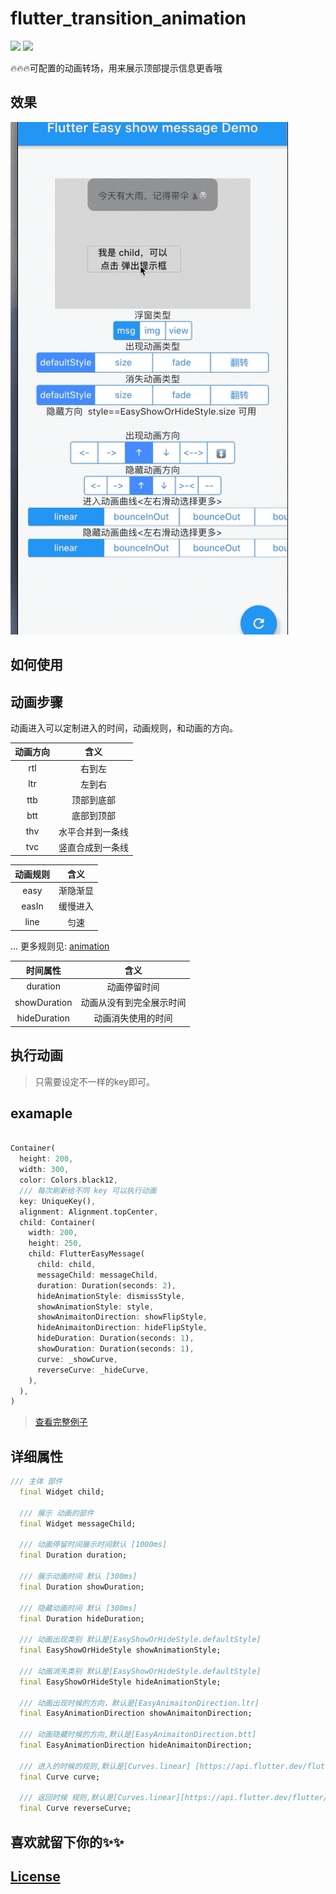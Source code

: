 # flutter_transition_animation
![](https://badgen.net/github/license/micromatch/micromatch)
![](https://img.shields.io/pub/v/flutter_transition_animation)

🔥🔥🔥可配置的动画转场，用来展示顶部提示信息更香哦

## 效果
![](flutter_transform_msg.gif)

## 如何使用

## 动画步骤

动画进入可以定制进入的时间，动画规则，和动画的方向。

|动画方向|含义|
|:-:|:-:|
|rtl| 右到左|
|ltr|左到右|
|ttb| 顶部到底部|
|btt|底部到顶部|
|thv|水平合并到一条线|
|tvc|竖直合成到一条线|

|动画规则|含义|
|:-:|:-:|
|easy| 渐隐渐显|
|easIn| 缓慢进入|
|line|匀速|
...
更多规则见: [animation](https://api.flutter.dev/flutter/animation/Curves-class.html)

|时间属性|含义|
|:-:|:-:|
|duration| 动画停留时间|
|showDuration| 动画从没有到完全展示时间|
|hideDuration| 动画消失使用的时间|


## 执行动画


> 只需要设定不一样的key即可。


## examaple

```dart

Container(
  height: 200,
  width: 300,
  color: Colors.black12,
  /// 每次刷新给不同 key 可以执行动画
  key: UniqueKey(),
  alignment: Alignment.topCenter,
  child: Container(
    width: 200,
    height: 250,
    child: FlutterEasyMessage(
      child: child,
      messageChild: messageChild,
      duration: Duration(seconds: 2),
      hideAnimationStyle: dismissStyle,
      showAnimationStyle: style,
      showAnimaitonDirection: showFlipStyle,
      hideAnimaitonDirection: hideFlipStyle,
      hideDuration: Duration(seconds: 1),
      showDuration: Duration(seconds: 1),
      curve: _showCurve,
      reverseCurve: _hideCurve,
    ),
  ),
)
```

> [查看完整例子]( ./example)


## 详细属性

```dart
/// 主体 部件
  final Widget child;

  /// 展示 动画的部件
  final Widget messageChild;

  /// 动画停留时间展示时间默认 [1000ms]
  final Duration duration;

  /// 展示动画时间 默认 [300ms]
  final Duration showDuration;

  /// 隐藏动画时间 默认 [300ms]
  final Duration hideDuration;

  /// 动画出现类别 默认是[EasyShowOrHideStyle.defaultStyle]
  final EasyShowOrHideStyle showAnimationStyle;

  /// 动画消失类别 默认是[EasyShowOrHideStyle.defaultStyle]
  final EasyShowOrHideStyle hideAnimationStyle;

  /// 动画出现时候的方向，默认是[EasyAnimaitonDirection.ltr]
  final EasyAnimationDirection showAnimaitonDirection;

  /// 动画隐藏时候的方向,默认是[EasyAnimaitonDirection.btt]
  final EasyAnimationDirection hideAnimaitonDirection;

  /// 进入的时候的规则,默认是[Curves.linear] [https://api.flutter.dev/flutter/animation/Curves-class.html]
  final Curve curve;

  /// 返回时候 规则,默认是[Curves.linear][https://api.flutter.dev/flutter/animation/Curves-class.html]
  final Curve reverseCurve;
```


## 喜欢就留下你的✨✨

## [License](LICENSE)